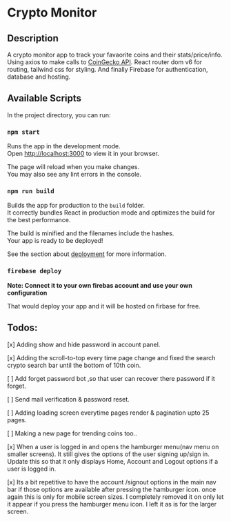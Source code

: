 # Crypto Monitor

## Description

A crypto monitor app to track your favaorite coins and their stats/price/info. Using axios to make calls to
[CoinGecko API](https://www.coingecko.com/en/api). React router dom v6 for routing, tailwind css for styling. And finally Firebase for authentication, database and hosting.

## Available Scripts

In the project directory, you can run:

### `npm start`

Runs the app in the development mode.\
Open [http://localhost:3000](http://localhost:3000) to view it in your browser.

The page will reload when you make changes.\
You may also see any lint errors in the console.

### `npm run build`

Builds the app for production to the `build` folder.\
It correctly bundles React in production mode and optimizes the build for the best performance.

The build is minified and the filenames include the hashes.\
Your app is ready to be deployed!

See the section about [deployment](https://facebook.github.io/create-react-app/docs/deployment) for more information.

### `firebase deploy`

**Note: Connect it to your own firebas account and use your own configuration**

That would deploy your app and it will be hosted on firbase for free.

## Todos:

[x] Adding show and hide password in account panel.

[x] Adding the scroll-to-top every time page change and fixed the search crypto search bar until the bottom of 10th coin.

[ ] Add forget password bot ,so that user can recover there password if it forget.

[ ] Send mail verification & password reset.

[ ] Adding loading screen everytime pages render & pagination upto 25 pages.

[ ] Making a new page for trending coins too..

[x] When a user is logged in and opens the hamburger menu(nav menu on smaller screens). It still gives the options of the user signing up/sign in. Update this so that it only displays Home, Account and Logout options if a user is logged in.

[x] Its a bit repetitive to have the account /signout options in the main nav bar if those options are available after pressing the hamburger icon. once again this is only for mobile screen sizes. I completely removed it on only let it appear if you press the hamburger menu icon. I left it as is for the larger screen.
